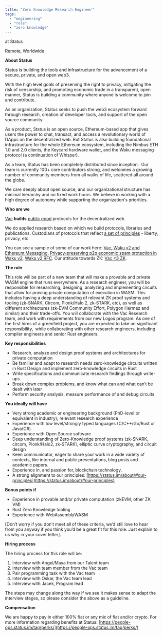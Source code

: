 ```yaml
---
title: "Zero Knowledge Research Engineer"
tags:
  - "engineering"
  - "role"
  - "zero knowledge"
---
```

at Status

Remote, Worldwide

**About Status**

Status is building the tools and infrastructure for the advancement of a secure, private, and open web3. 

With the high level goals of preserving the right to privacy, mitigating the risk of censorship, and promoting economic trade in a transparent, open manner, Status is building a community where anyone is welcome to join and contribute.

As an organization, Status seeks to push the web3 ecosystem forward through research, creation of developer tools, and support of the open source community. 

As a product, Status is an open source, Ethereum-based app that gives users the power to chat, transact, and access a revolutionary world of DApps on the decentralized web. But Status is also building foundational infrastructure for the whole Ethereum ecosystem, including the Nimbus ETH 1.0 and 2.0 clients, the Keycard hardware wallet, and the Waku messaging protocol (a continuation of Whisper).

As a team, Status has been completely distributed since inception.  Our team is currently 100+ core contributors strong, and welcomes a growing number of community members from all walks of life, scattered all around the globe. 

We care deeply about open source, and our organizational structure has minimal hierarchy and no fixed work hours. We believe in working with a high degree of autonomy while supporting the organization's priorities.

**Who are we**

[Vac](http://vac.dev/) **builds** [public good](https://en.wikipedia.org/wiki/Public_good) protocols for the decentralized web.

We do applied research based on which we build protocols, libraries and publications. Custodians of protocols that reflect [a set of principles](http://vac.dev/principles) - liberty, privacy, etc.

You can see a sample of some of our work here: [Vac, Waku v2 and Ethereum Messaging](https://vac.dev/waku-v2-ethereum-messaging), [Privacy-preserving p2p economic spam protection in Waku v2](https://vac.dev/rln-relay), [Waku v2 RFC](https://rfc.vac.dev/spec/10/). Our attitude towards ZK: [Vac <3 ZK](https://forum.vac.dev/t/vac-3-zk/97).

**The role**

This role will be part of a new team that will make a provable and private WASM engine that runs everywhere. As a research engineer, you will be responsible for researching, designing, analyzing and implementing circuits that allow for proving private computation of execution in WASM. This includes having a deep understanding of relevant ZK proof systems and tooling (zk-SNARK, Circom, Plonk/Halo 2, zk-STARK, etc), as well as different architectures (zk-EVM Community Effort, Polygon Hermez and similar) and their trade-offs. You will collaborate with the Vac Research team, and work with requirements from our new Logos program. As one of the first hires of a greenfield project, you are expected to take on significant responsibility,  while collaborating with other research engineers, including compiler engineers and senior Rust engineers.  
  

**Key responsibilities** 

-   Research, analyze and design proof systems and architectures for private computation
-   Be familiar and adapt to research needs zero-knowledge circuits written in Rust Design and implement zero-knowledge circuits in Rust
-   Write specifications and communicate research findings through write-ups
-   Break down complex problems, and know what can and what can’t be dealt with later
-   Perform security analysis, measure performance of and debug circuits

**You ideally will have**

-   Very strong academic or engineering background (PhD-level or equivalent in industry); relevant research experience
-   Experience with low level/strongly typed languages (C/C++/Go/Rust or Java/C#)
-   Experience with Open Source software
-   Deep understanding of Zero-Knowledge proof systems (zk-SNARK, circom, Plonk/Halo2, zk-STARK), elliptic curve cryptography, and circuit design
-   Keen communicator, eager to share your work in a wide variety of contexts, like internal and public presentations, blog posts and academic papers.
-   Experience in, and passion for, blockchain technology.
-   A strong alignment to our principles: [https://status.im/about/#our-principles](https://status.im/about/#our-principles)

**Bonus points if** 

-   Experience in provable and/or private computation (zkEVM, other ZK VM)
-   Rust Zero Knowledge tooling
-   Experience with WebAssemblyWASM

[Don’t worry if you don’t meet all of these criteria, we’d still love to hear from you anyway if you think you’d be a great fit for this role. Just explain to us why in your cover letter].

**Hiring process** 

The hiring process for this role will be:

1.  Interview with Angel/Maya from our Talent team
2.  Interview with team member from the Vac team
3.  Pair programming task with the Vac team
4.  Interview with Oskar, the Vac team lead
5.  Interview with Jacek, Program lead

The steps may change along the way if we see it makes sense to adapt the interview stages, so please consider the above as a guideline.

**Compensation**

We are happy to pay in either 100% fiat or any mix of fiat and/or crypto. For more information regarding benefits at Status: [https://people-ops.status.im/tag/perks/](https://people-ops.status.im/tag/perks/)